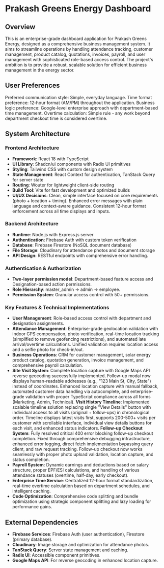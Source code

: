 # Prakash Greens Energy Dashboard

## Overview

This is an enterprise-grade dashboard application for Prakash Greens Energy, designed as a comprehensive business management system. It aims to streamline operations by handling attendance tracking, customer management, product catalog, quotations, invoices, payroll, and user management with sophisticated role-based access control. The project's ambition is to provide a robust, scalable solution for efficient business management in the energy sector.

## User Preferences

Preferred communication style: Simple, everyday language.
Time format preference: 12-hour format (AM/PM) throughout the application.
Business logic preference: Google-level enterprise approach with department-based time management.
Overtime calculation: Simple rule - any work beyond department checkout time is considered overtime.

## System Architecture

### Frontend Architecture
- **Framework**: React 18 with TypeScript
- **UI Library**: Shadcn/ui components with Radix UI primitives
- **Styling**: Tailwind CSS with custom design system
- **State Management**: React Context for authentication, TanStack Query for server state
- **Routing**: Wouter for lightweight client-side routing
- **Build Tool**: Vite for fast development and optimized builds
- **UI/UX Decisions**: Clean, simple interface focused on core requirements (photo + location + timing). Enhanced error messages with plain language and context-aware guidance. Consistent 12-hour format enforcement across all time displays and inputs.

### Backend Architecture
- **Runtime**: Node.js with Express.js server
- **Authentication**: Firebase Auth with custom token verification
- **Database**: Firebase Firestore (NoSQL document database)
- **File Storage**: Cloudinary for attendance photos and document storage
- **API Design**: RESTful endpoints with comprehensive error handling.

### Authentication & Authorization
- **Two-layer permission model**: Department-based feature access and Designation-based action permissions.
- **Role Hierarchy**: master_admin → admin → employee.
- **Permission System**: Granular access control with 50+ permissions.

### Key Features & Technical Implementations
- **User Management**: Role-based access control with department and designation assignments.
- **Attendance Management**: Enterprise-grade geolocation validation with indoor GPS compensation, photo verification, real-time location tracking (simplified to remove geofencing restrictions), and automated late arrival/overtime calculations. Unified validation requires location access and a selfie photo for check-in/out.
- **Business Operations**: CRM for customer management, solar energy product catalog, quotation generation, invoice management, and comprehensive payroll calculation.
- **Site Visit System**: Complete location capture with Google Maps API reverse geocoding successfully implemented. Follow-up modal now displays human-readable addresses (e.g., "123 Main St, City, State") instead of coordinates. Enhanced location capture with manual fallback, automated customer data handling via autocomplete, and enterprise-grade validation with proper TypeScript compliance across all forms (Marketing, Admin, Technical). **Visit History Timeline**: Implemented scalable timeline solution replacing single "View Details" button with individual access to all visits (original + follow-ups) in chronological order. Timeline displays latest visits first, supports 200-500+ visits per customer with scrollable interface, individual view details buttons for each visit, and enhanced status indicators. **Follow-up Checkout System**: Fully resolved critical 400 error blocking follow-up checkout completion. Fixed through comprehensive debugging infrastructure, enhanced error logging, direct fetch implementation bypassing query client, and raw request tracking. Follow-up checkout now works seamlessly with proper photo upload validation, location capture, and status completion.
- **Payroll System**: Dynamic earnings and deductions based on salary structure, proper EPF/ESI calculations, and handling of various attendance statuses (overtime, half-day, early checkout).
- **Enterprise Time Service**: Centralized 12-hour format standardization, real-time overtime calculation based on department schedules, and intelligent caching.
- **Code Optimization**: Comprehensive code splitting and bundle optimization using strategic component splitting and lazy loading for performance gains.

## External Dependencies

- **Firebase Services**: Firebase Auth (user authentication), Firestore (primary database).
- **Cloudinary**: Image storage and optimization for attendance photos.
- **TanStack Query**: Server state management and caching.
- **Radix UI**: Accessible component primitives.
- **Google Maps API**: For reverse geocoding in enhanced location capture.